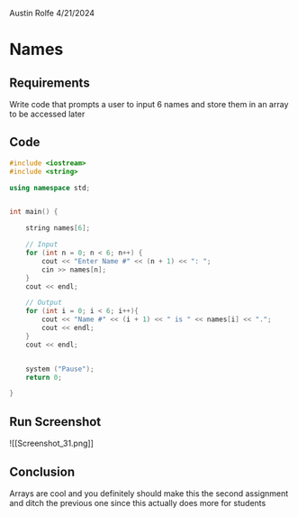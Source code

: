 Austin Rolfe
4/21/2024
# Names
## Requirements
Write code that prompts a user to input 6 names and store them in an array to be accessed later
## Code
```cpp
#include <iostream>
#include <string>

using namespace std;


int main() {

    string names[6];

    // Input
    for (int n = 0; n < 6; n++) {
        cout << "Enter Name #" << (n + 1) << ": ";
        cin >> names[n];
    }
    cout << endl;

    // Output
    for (int i = 0; i < 6; i++){
        cout << "Name #" << (i + 1) << " is " << names[i] << ".";
        cout << endl;
    }
    cout << endl;


    system ("Pause");
    return 0;

}
```
## Run Screenshot
![[Screenshot_31.png]]
## Conclusion
Arrays are cool and you definitely should make this the second assignment and ditch the previous one since this actually does more for students